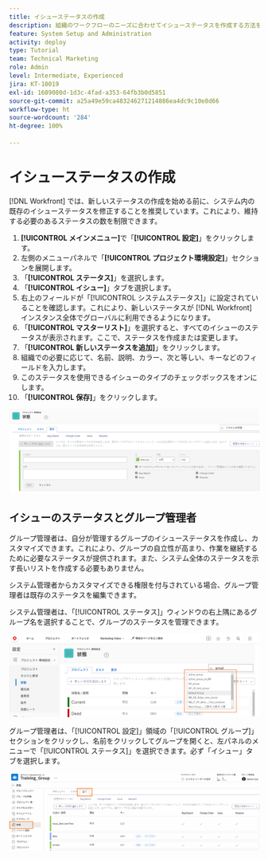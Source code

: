 ```yaml
---
title: イシューステータスの作成
description: 組織のワークフローのニーズに合わせてイシューステータスを作成する方法を説明します。
feature: System Setup and Administration
activity: deploy
type: Tutorial
team: Technical Marketing
role: Admin
level: Intermediate, Experienced
jira: KT-10019
exl-id: 1689080d-1d3c-4fad-a353-64fb3b0d5851
source-git-commit: a25a49e59ca483246271214886ea4dc9c10e8d66
workflow-type: ht
source-wordcount: '284'
ht-degree: 100%

---
```


# イシューステータスの作成

[!DNL Workfront] では、新しいステータスの作成を始める前に、システム内の既存のイシューステータスを修正することを推奨しています。これにより、維持する必要のあるステータスの数を制限できます。

1. **[!UICONTROL メインメニュー]**&#x200B;で「**[!UICONTROL 設定]**」をクリックします。
1. 左側のメニューパネルで「**[!UICONTROL プロジェクト環境設定]**」セクションを展開します。
1. 「**[!UICONTROL ステータス]**」を選択します。
1. 「**[!UICONTROL イシュー]**」タブを選択します。
1. 右上のフィールドが「[!UICONTROL システムステータス]」に設定されていることを確認します。これにより、新しいステータスが [!DNL Workfront] インスタンス全体でグローバルに利用できるようになります。
1. 「**[!UICONTROL マスターリスト]**」を選択すると、すべてのイシューのステータスが表示されます。ここで、ステータスを作成または変更します。
1. 「**[!UICONTROL 新しいステータスを追加]**」をクリックします。
1. 組織での必要に応じて、名前、説明、カラー、次と等しい、キーなどのフィールドを入力します。
1. このステータスを使用できるイシューのタイプのチェックボックスをオンにします。
1. 「**[!UICONTROL 保存]**」をクリックします。

![[!UICONTROL ステータス]ページの新しいステータスウィンドウ](assets/admin-fund-create-issue-status.png)

## イシューのステータスとグループ管理者

グループ管理者は、自分が管理するグループのイシューステータスを作成し、カスタマイズできます。これにより、グループの自立性が高まり、作業を継続するために必要なステータスが提供されます。また、システム全体のステータスを示す長いリストを作成する必要もありません。

システム管理者からカスタマイズできる権限を付与されている場合、グループ管理者は既存のステータスを編集できます。

システム管理者は、「[!UICONTROL ステータス]」ウィンドウの右上隅にあるグループ名を選択することで、グループのステータスを管理できます。

![[!UICONTROL ステータス]ページのグループリストメニュー](assets/admin-fund-change-group-master-list.png)

グループ管理者は、「[!UICONTROL 設定]」領域の「[!UICONTROL グループ]」セクションをクリックし、名前をクリックしてグループを開くと、左パネルのメニューで「[!UICONTROL ステータス]」を選択できます。必ず「イシュー」タブを選択します。

![[!UICONTROL グループ]ページの「ステータス」セクション](assets/admin-fund-group-issue-statuses.png)

<!---
For detailed information on how managing statuses can be done by group administrators, see these articles:
Create and customize group statuses
Group administrators
--->

<!---
learn more URLs
Issue statuses
Create and customize system-wide statuses
--->
